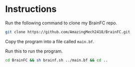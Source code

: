 # Instructions

Run the following command to clone my BrainFC repo.
```bash
git clone https://github.com/AmazingMech2418/BrainFC.git
```

Copy the program into a file called `main.bf`.

Run this to run the program.
```bash
cd BrainFC && sh brainf.sh ../main.bf && cd ..
```
